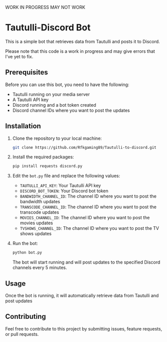 WORK IN PROGRESS MAY NOT WORK 


# Tautulli-Discord Bot

This is a simple bot that retrieves data from Tautulli and posts it to Discord. 

Please note that this code is a work in progress and may give errors that I've yet to fix.
## Prerequisites

Before you can use this bot, you need to have the following:

- Tautulli running on your media server
- A Tautulli API key
- Discord running and a bot token created
- Discord channel IDs where you want to post the updates

## Installation

1. Clone the repository to your local machine:

   ```sh
   git clone https://github.com/Rfkgaming89/Tautulli-to-discord.git
   ```

2. Install the required packages:

   ```sh
   pip install requests discord.py
   ```

3. Edit the `bot.py` file and replace the following values:

   - `TAUTULLI_API_KEY`: Your Tautulli API key
   - `DISCORD_BOT_TOKEN`: Your Discord bot token
   - `BANDWIDTH_CHANNEL_ID`: The channel ID where you want to post the bandwidth updates
   - `TRANSCODE_CHANNEL_ID`: The channel ID where you want to post the transcode updates
   - `MOVIES_CHANNEL_ID`: The channel ID where you want to post the movies updates
   - `TVSHOWS_CHANNEL_ID`: The channel ID where you want to post the TV shows updates

4. Run the bot:

   ```sh
   python bot.py
   ```

   The bot will start running and will post updates to the specified Discord channels every 5 minutes.

## Usage

Once the bot is running, it will automatically retrieve data from Tautulli and post updates


## Contributing

Feel free to contribute to this project by submitting issues, feature requests, or pull requests.

